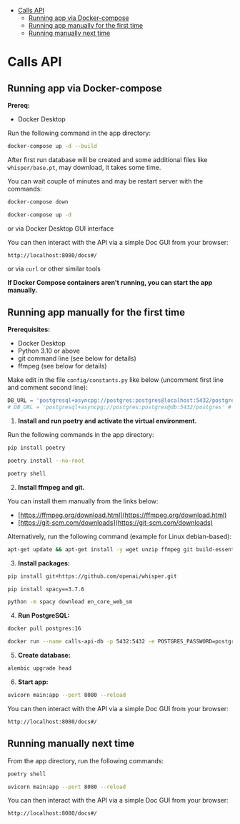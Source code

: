 - [Calls API](#calls-api)
  - [Running app via Docker-compose](#running-app-via-docker-compose)
  - [Running app manually for the first time](#running-app-manually-for-the-first-time)
  - [Running manually next time](#running-manually-next-time)

# Calls API

## Running app via Docker-compose

**Prereq:**

- Docker Desktop

Run the following command in the app directory:

```bash
docker-compose up -d --build
```

After first run database will be created and some additional files like `whisper/base.pt`, may download, it takes some time.

You can wait couple of minutes and may be restart server with the commands:

```bash
docker-compose down
```

```bash
docker-compose up -d
```
or via Docker Desktop GUI interface

You can then interact with the API via a simple Doc GUI from your browser:

`http://localhost:8080/docs#/`

or via `curl` or other similar tools

**If Docker Compose containers aren't running, you can start the app manually.**

## Running app manually for the first time

**Prerequisites:**

- Docker Desktop
- Python 3.10 or above
- git command line (see below for details)
- ffmpeg (see below for details)

Make edit in the file `config/constants.py` like below (uncomment first line and comment second line):

```python
DB_URL = 'postgresql+asyncpg://postgres:postgres@localhost:5432/postgres' # run as unicorn web server 
# DB_URL = 'postgresql+asyncpg://postgres:postgres@db:5432/postgres' # run in docker-compose
```

1. **Install and run poetry and activate the virtual environment.**

Run the following commands in the app directory:

```bash
pip install poetry
```

```bash
poetry install --no-root
```

```bash
poetry shell
```

2. **Install ffmpeg and git.**

You can install them manually from the links below:

- [https://ffmpeg.org/download.html](https://ffmpeg.org/download.html)
- [https://git-scm.com/downloads](https://git-scm.com/downloads)

Alternatively, run the following command (example for Linux debian-based):

```bash
apt-get update && apt-get install -y wget unzip ffmpeg git build-essential && rm -rf /var/lib/apt/lists/*
```

3. **Install packages:**

```bash
pip install git+https://github.com/openai/whisper.git
```

```bash
pip install spacy==3.7.6
```

```bash
python -m spacy download en_core_web_sm
```

4. **Run PostgreSQL:**

```bash
docker pull postgres:16
```

```bash
docker run --name calls-api-db -p 5432:5432 -e POSTGRES_PASSWORD=postgres -d postgres:16
```

5. **Create database:**

```bash
alembic upgrade head
```

6. **Start app:**

```bash
uvicorn main:app --port 8080 --reload
```

You can then interact with the API via a simple Doc GUI from your browser:

```
http://localhost:8080/docs#/
```


## Running manually next time

From the app directory, run the following commands:

```bash
poetry shell
```

```bash
uvicorn main:app --port 8080 --reload
```

You can then interact with the API via a simple Doc GUI from your browser:

```
http://localhost:8080/docs#/
```
